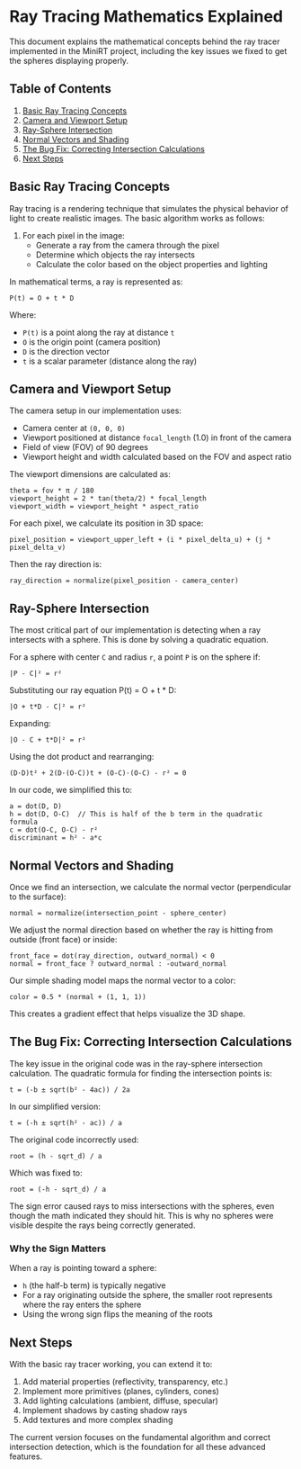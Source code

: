 # Ray Tracing Mathematics Explained

This document explains the mathematical concepts behind the ray tracer implemented in the MiniRT project, including the key issues we fixed to get the spheres displaying properly.

## Table of Contents
1. [Basic Ray Tracing Concepts](#basic-ray-tracing-concepts)
2. [Camera and Viewport Setup](#camera-and-viewport-setup)
3. [Ray-Sphere Intersection](#ray-sphere-intersection)
4. [Normal Vectors and Shading](#normal-vectors-and-shading)
5. [The Bug Fix: Correcting Intersection Calculations](#the-bug-fix-correcting-intersection-calculations)
6. [Next Steps](#next-steps)

## Basic Ray Tracing Concepts

Ray tracing is a rendering technique that simulates the physical behavior of light to create realistic images. The basic algorithm works as follows:

1. For each pixel in the image:
   - Generate a ray from the camera through the pixel
   - Determine which objects the ray intersects
   - Calculate the color based on the object properties and lighting

In mathematical terms, a ray is represented as:
```
P(t) = O + t * D
```
Where:
- `P(t)` is a point along the ray at distance `t`
- `O` is the origin point (camera position)
- `D` is the direction vector
- `t` is a scalar parameter (distance along the ray)

## Camera and Viewport Setup

The camera setup in our implementation uses:

- Camera center at `(0, 0, 0)`
- Viewport positioned at distance `focal_length` (1.0) in front of the camera
- Field of view (FOV) of 90 degrees
- Viewport height and width calculated based on the FOV and aspect ratio

The viewport dimensions are calculated as:
```
theta = fov * π / 180
viewport_height = 2 * tan(theta/2) * focal_length
viewport_width = viewport_height * aspect_ratio
```

For each pixel, we calculate its position in 3D space:
```
pixel_position = viewport_upper_left + (i * pixel_delta_u) + (j * pixel_delta_v)
```

Then the ray direction is:
```
ray_direction = normalize(pixel_position - camera_center)
```

## Ray-Sphere Intersection

The most critical part of our implementation is detecting when a ray intersects with a sphere. This is done by solving a quadratic equation.

For a sphere with center `C` and radius `r`, a point `P` is on the sphere if:
```
|P - C|² = r²
```

Substituting our ray equation P(t) = O + t * D:
```
|O + t*D - C|² = r²
```

Expanding:
```
|O - C + t*D|² = r²
```

Using the dot product and rearranging:
```
(D·D)t² + 2(D·(O-C))t + (O-C)·(O-C) - r² = 0
```

In our code, we simplified this to:
```
a = dot(D, D)
h = dot(D, O-C)  // This is half of the b term in the quadratic formula
c = dot(O-C, O-C) - r²
discriminant = h² - a*c
```

## Normal Vectors and Shading

Once we find an intersection, we calculate the normal vector (perpendicular to the surface):
```
normal = normalize(intersection_point - sphere_center)
```

We adjust the normal direction based on whether the ray is hitting from outside (front face) or inside:
```
front_face = dot(ray_direction, outward_normal) < 0
normal = front_face ? outward_normal : -outward_normal
```

Our simple shading model maps the normal vector to a color:
```
color = 0.5 * (normal + (1, 1, 1))
```

This creates a gradient effect that helps visualize the 3D shape.

## The Bug Fix: Correcting Intersection Calculations

The key issue in the original code was in the ray-sphere intersection calculation. The quadratic formula for finding the intersection points is:
```
t = (-b ± sqrt(b² - 4ac)) / 2a
```

In our simplified version:
```
t = (-h ± sqrt(h² - ac)) / a
```

The original code incorrectly used:
```
root = (h - sqrt_d) / a
```

Which was fixed to:
```
root = (-h - sqrt_d) / a
```

The sign error caused rays to miss intersections with the spheres, even though the math indicated they should hit. This is why no spheres were visible despite the rays being correctly generated.

### Why the Sign Matters

When a ray is pointing toward a sphere:
- `h` (the half-b term) is typically negative
- For a ray originating outside the sphere, the smaller root represents where the ray enters the sphere
- Using the wrong sign flips the meaning of the roots

## Next Steps

With the basic ray tracer working, you can extend it to:

1. Add material properties (reflectivity, transparency, etc.)
2. Implement more primitives (planes, cylinders, cones)
3. Add lighting calculations (ambient, diffuse, specular)
4. Implement shadows by casting shadow rays
5. Add textures and more complex shading

The current version focuses on the fundamental algorithm and correct intersection detection, which is the foundation for all these advanced features.
